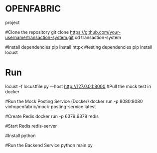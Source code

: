 # OPENFABRIC
project

#Clone the repository
git clone https://github.com/your-username/transaction-system.git
cd transaction-system

#Install dependencies
pip install httpx
#testing dependencies
pip install locust
# Run
locust -f locustfile.py --host http://127.0.0.1:8000
#Pull the mock test in docker

#Run the Mock Posting Service (Docker)
docker run -p 8080:8080 vinhopenfabric/mock-posting-service:latest


#Create Redis
docker run -p 6379:6379 redis

#Start Redis
redis-server

#Install python 

#Run the Backend Service
python main.py


